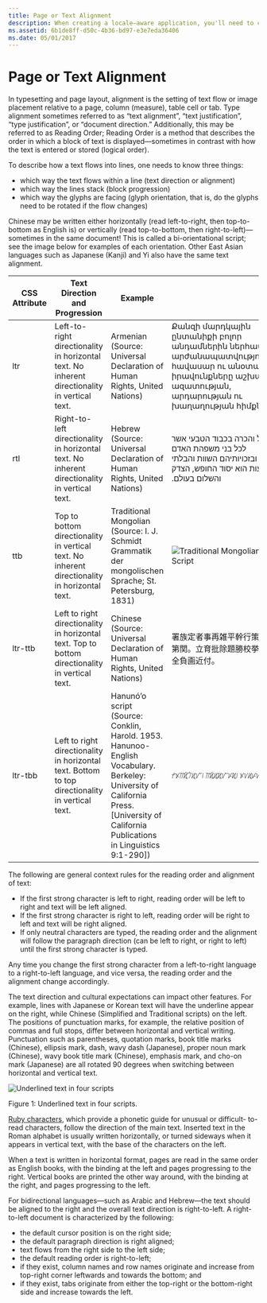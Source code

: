 ```yaml
---
title: Page or Text Alignment
description: When creating a locale–aware application, you'll need to consider handling of linguistic nuances.
ms.assetid: 6b1de8ff-d50c-4b36-bd97-e3e7eda36406
ms.date: 05/01/2017
---
```

# Page or Text Alignment

In typesetting and page layout, alignment is the setting of text flow or image placement relative to a page, column (measure), table cell or tab. Type alignment sometimes referred to as “text alignment”, “text justification”, “type justification”, or “document direction.” Additionally, this may be referred to as Reading Order; Reading Order is a method that describes the order in which a block of text is displayed—sometimes in contrast with how the text is entered or stored (logical order).

To describe how a text flows into lines, one needs to know three things:

-   which way the text flows within a line (text direction or alignment)
-   which way the lines stack (block progression)
-   which way the glyphs are facing (glyph orientation, that is, do the glyphs need to be rotated if the flow changes)

Chinese may be written either horizontally (read left-to-right, then top-to-bottom as English is) or vertically (read top-to-bottom, then right-to-left)—sometimes in the same document! This is called a bi-orientational script; see the image below for examples of each orientation. Other East Asian languages such as Japanese (Kanji) and Yi also have the same text alignment.

|**CSS Attribute**|**Text Direction and Progression**|**Example**||
|---|---|---|---|
|ltr|Left-to-right directionality in horizontal text. No inherent directionality in vertical text.|Armenian (Source: Universal Declaration of Human Rights, United Nations)| Քանզի մարդկային ընտանիքի բոլոր անդամներին ներհատուկ արժանապատվությունըև հավասար ու անօտարելի իրավունքները աշխարհի ազատության, արդարության ու խաղաղության հիմքն են.|
|rtl|Right-to-left directionality in horizontal text. No inherent directionality in vertical text.|Hebrew (Source: Universal Declaration of Human Rights, United Nations)|<span lang="he" dir="rtl">הואיל והכרה בכבוד הטבעי אשר לכל בני משפהת האדם ובזכויותיהם השוות והבלתי נפקעות הוא יסוד החופש, הצדק והשלום בעולם.</span>|
|ttb|Top to bottom directionality in vertical text. No inherent directionality in horizontal text.|Traditional Mongolian (Source: I. J. Schmidt Grammatik der mongolischen Sprache; St. Petersburg, 1831)|![Traditional Mongolian Script](https://docs.microsoft.com/en-us/globalization/input/images/Mongolian.JPG "Traditional Mongolian Script")|
|ltr-ttb|Left to right directionality in horizontal text. Top to bottom directionality in vertical text.|Chinese (Source: Universal Declaration of Human Rights, United Nations)|署族定者事再雑平幹行策地落第関。立育批除題勝校挙素択全負画近付。|
|ltr-tbb|Left to right directionality in horizontal text. Bottom to top directionality in vertical text.|Hanunó’o script (Source: Conklin, Harold. 1953. Hanunoo-English Vocabulary. Berkeley: University of California Press. \[University of California Publications in Linguistics 9:1-290\])|ᜣᜫᜨᜰᜲᜪᜲᜮᜯ᜵ ᜨᜰᜲᜮᜰᜯᜩᜰ᜵ ᜫᜠᜮᜥᜯᜲᜢᜮ᜶|

The following are general context rules for the reading order and alignment of text:

-   If the first strong character is left to right, reading order will be left to right and text will be left aligned.
-   If the first strong character is right to left, reading order will be right to left and text will be right aligned.
-   If only neutral characters are typed, the reading order and the alignment will follow the paragraph direction (can be left to right, or right to left) until the first strong character is typed.

Any time you change the first strong character from a left-to-right language to a right-to-left language, and vice versa, the reading order and the alignment change accordingly.

The text direction and cultural expectations can impact other features. For example, lines with Japanese or Korean text will have the underline appear on the right, while Chinese (Simplified and Traditional scripts) on the left. The positions of punctuation marks, for example, the relative position of commas and full stops, differ between horizontal and vertical writing. Punctuation such as parentheses, quotation marks, book title marks (Chinese), ellipsis mark, dash, wavy dash (Japanese), proper noun mark (Chinese), wavy book title mark (Chinese), emphasis mark, and cho-on mark (Japanese) are all rotated 90 degrees when switching between horizontal and vertical text.

![Underlined text in four scripts](/media/hubs/globalization/IC868534.png "Underlined text in four scripts")

Figure 1: Underlined text in four scripts.

[Ruby characters](overlay.md), which provide a phonetic guide for unusual or difficult- to-read characters, follow the direction of the main text. Inserted text in the Roman alphabet is usually written horizontally, or turned sideways when it appears in vertical text, with the base of the characters on the left.

When a text is written in horizontal format, pages are read in the same order as English books, with the binding at the left and pages progressing to the right. Vertical books are printed the other way around, with the binding at the right, and pages progressing to the left.

For bidirectional languages—such as Arabic and Hebrew—the text should be aligned to the right and the overall text direction is right-to-left. A right-to-left document is characterized by the following:

-   the default cursor position is on the right side;
-   the default paragraph direction is right aligned;
-   text flows from the right side to the left side;
-   the default reading order is right-to-left;
-   if they exist, column names and row names originate and increase from top-right corner leftwards and towards the bottom; and
-   if they exist, tabs originate from either the top-right or the bottom-right side and increase towards the left.


